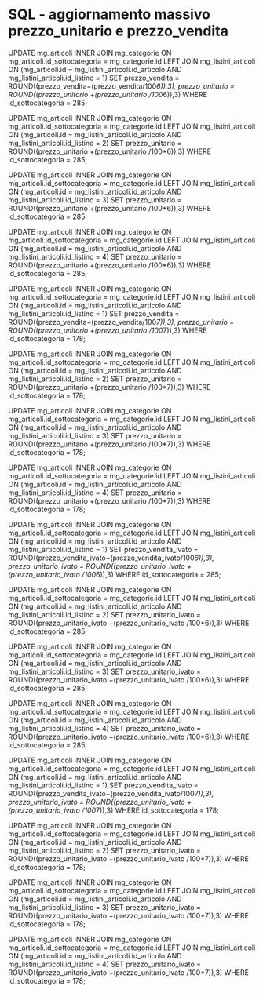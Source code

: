 # SQL - aggiornamento massivo prezzo_unitario e prezzo_vendita

UPDATE mg_articoli
INNER JOIN mg_categorie ON mg_articoli.id_sottocategoria = mg_categorie.id
LEFT JOIN mg_listini_articoli ON (mg_articoli.id = mg_listini_articoli.id_articolo AND mg_listini_articoli.id_listino = 1)
SET prezzo_vendita = ROUND((prezzo_vendita+(prezzo_vendita/100*6)),3),
prezzo_unitario = ROUND((prezzo_unitario +(prezzo_unitario /100*6)),3)
WHERE id_sottocategoria = 285;

UPDATE mg_articoli
INNER JOIN mg_categorie ON mg_articoli.id_sottocategoria = mg_categorie.id
LEFT JOIN mg_listini_articoli ON (mg_articoli.id = mg_listini_articoli.id_articolo AND mg_listini_articoli.id_listino = 2)
SET prezzo_unitario = ROUND((prezzo_unitario +(prezzo_unitario /100*6)),3)
WHERE id_sottocategoria = 285;

UPDATE mg_articoli
INNER JOIN mg_categorie ON mg_articoli.id_sottocategoria = mg_categorie.id
LEFT JOIN mg_listini_articoli ON (mg_articoli.id = mg_listini_articoli.id_articolo AND mg_listini_articoli.id_listino = 3)
SET prezzo_unitario = ROUND((prezzo_unitario +(prezzo_unitario /100*6)),3)
WHERE id_sottocategoria = 285;

UPDATE mg_articoli
INNER JOIN mg_categorie ON mg_articoli.id_sottocategoria = mg_categorie.id
LEFT JOIN mg_listini_articoli ON (mg_articoli.id = mg_listini_articoli.id_articolo AND mg_listini_articoli.id_listino = 4)
SET prezzo_unitario = ROUND((prezzo_unitario +(prezzo_unitario /100*6)),3)
WHERE id_sottocategoria = 285;

UPDATE mg_articoli
INNER JOIN mg_categorie ON mg_articoli.id_sottocategoria = mg_categorie.id
LEFT JOIN mg_listini_articoli ON (mg_articoli.id = mg_listini_articoli.id_articolo AND mg_listini_articoli.id_listino = 1)
SET prezzo_vendita = ROUND((prezzo_vendita+(prezzo_vendita/100*7)),3),
prezzo_unitario = ROUND((prezzo_unitario +(prezzo_unitario /100*7)),3)
WHERE id_sottocategoria = 178;

UPDATE mg_articoli
INNER JOIN mg_categorie ON mg_articoli.id_sottocategoria = mg_categorie.id
LEFT JOIN mg_listini_articoli ON (mg_articoli.id = mg_listini_articoli.id_articolo AND mg_listini_articoli.id_listino = 2)
SET prezzo_unitario = ROUND((prezzo_unitario +(prezzo_unitario /100*7)),3)
WHERE id_sottocategoria = 178;

UPDATE mg_articoli
INNER JOIN mg_categorie ON mg_articoli.id_sottocategoria = mg_categorie.id
LEFT JOIN mg_listini_articoli ON (mg_articoli.id = mg_listini_articoli.id_articolo AND mg_listini_articoli.id_listino = 3)
SET prezzo_unitario = ROUND((prezzo_unitario +(prezzo_unitario /100*7)),3)
WHERE id_sottocategoria = 178;

UPDATE mg_articoli
INNER JOIN mg_categorie ON mg_articoli.id_sottocategoria = mg_categorie.id
LEFT JOIN mg_listini_articoli ON (mg_articoli.id = mg_listini_articoli.id_articolo AND mg_listini_articoli.id_listino = 4)
SET prezzo_unitario = ROUND((prezzo_unitario +(prezzo_unitario /100*7)),3)
WHERE id_sottocategoria = 178;




UPDATE mg_articoli
INNER JOIN mg_categorie ON mg_articoli.id_sottocategoria = mg_categorie.id
LEFT JOIN mg_listini_articoli ON (mg_articoli.id = mg_listini_articoli.id_articolo AND mg_listini_articoli.id_listino = 1)
SET prezzo_vendita_ivato = ROUND((prezzo_vendita_ivato+(prezzo_vendita_ivato/100*6)),3),
prezzo_unitario_ivato = ROUND((prezzo_unitario_ivato +(prezzo_unitario_ivato /100*6)),3)
WHERE id_sottocategoria = 285;

UPDATE mg_articoli
INNER JOIN mg_categorie ON mg_articoli.id_sottocategoria = mg_categorie.id
LEFT JOIN mg_listini_articoli ON (mg_articoli.id = mg_listini_articoli.id_articolo AND mg_listini_articoli.id_listino = 2)
SET prezzo_unitario_ivato = ROUND((prezzo_unitario_ivato +(prezzo_unitario_ivato /100*6)),3)
WHERE id_sottocategoria = 285;

UPDATE mg_articoli
INNER JOIN mg_categorie ON mg_articoli.id_sottocategoria = mg_categorie.id
LEFT JOIN mg_listini_articoli ON (mg_articoli.id = mg_listini_articoli.id_articolo AND mg_listini_articoli.id_listino = 3)
SET prezzo_unitario_ivato = ROUND((prezzo_unitario_ivato +(prezzo_unitario_ivato /100*6)),3)
WHERE id_sottocategoria = 285;

UPDATE mg_articoli
INNER JOIN mg_categorie ON mg_articoli.id_sottocategoria = mg_categorie.id
LEFT JOIN mg_listini_articoli ON (mg_articoli.id = mg_listini_articoli.id_articolo AND mg_listini_articoli.id_listino = 4)
SET prezzo_unitario_ivato = ROUND((prezzo_unitario_ivato +(prezzo_unitario_ivato /100*6)),3)
WHERE id_sottocategoria = 285;

UPDATE mg_articoli
INNER JOIN mg_categorie ON mg_articoli.id_sottocategoria = mg_categorie.id
LEFT JOIN mg_listini_articoli ON (mg_articoli.id = mg_listini_articoli.id_articolo AND mg_listini_articoli.id_listino = 1)
SET prezzo_vendita_ivato = ROUND((prezzo_vendita_ivato+(prezzo_vendita_ivato/100*7)),3),
prezzo_unitario_ivato = ROUND((prezzo_unitario_ivato +(prezzo_unitario_ivato /100*7)),3)
WHERE id_sottocategoria = 178;

UPDATE mg_articoli
INNER JOIN mg_categorie ON mg_articoli.id_sottocategoria = mg_categorie.id
LEFT JOIN mg_listini_articoli ON (mg_articoli.id = mg_listini_articoli.id_articolo AND mg_listini_articoli.id_listino = 2)
SET prezzo_unitario_ivato = ROUND((prezzo_unitario_ivato +(prezzo_unitario_ivato /100*7)),3)
WHERE id_sottocategoria = 178;

UPDATE mg_articoli
INNER JOIN mg_categorie ON mg_articoli.id_sottocategoria = mg_categorie.id
LEFT JOIN mg_listini_articoli ON (mg_articoli.id = mg_listini_articoli.id_articolo AND mg_listini_articoli.id_listino = 3)
SET prezzo_unitario_ivato = ROUND((prezzo_unitario_ivato +(prezzo_unitario_ivato /100*7)),3)
WHERE id_sottocategoria = 178;

UPDATE mg_articoli
INNER JOIN mg_categorie ON mg_articoli.id_sottocategoria = mg_categorie.id
LEFT JOIN mg_listini_articoli ON (mg_articoli.id = mg_listini_articoli.id_articolo AND mg_listini_articoli.id_listino = 4)
SET prezzo_unitario_ivato = ROUND((prezzo_unitario_ivato +(prezzo_unitario_ivato /100*7)),3)
WHERE id_sottocategoria = 178;
